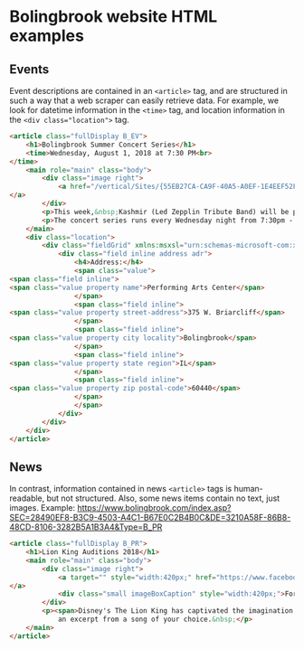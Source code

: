 # Bolingbrook website HTML examples

## Events
Event descriptions are contained in an `<article>` tag, and are structured in such a way that a web scraper can easily retrieve data. For example, we look for datetime information in the `<time>` tag, and location information in the `<div class="location">` tag. 
```html
<article class="fullDisplay B_EV">
    <h1>Bolingbrook Summer Concert Series</h1>
    <time>Wednesday, August 1, 2018 at 7:30 PM<br>
</time>
    <main role="main" class="body">
        <div class="image right">
            <a href="/vertical/Sites/{55EB27CA-CA9F-40A5-A0EF-1E4EEF52F39E}/uploads/BB_Concert_Series(7).jpg"><img src="/vertical/Sites/{55EB27CA-CA9F-40A5-A0EF-1E4EEF52F39E}/uploads/BB_Concert_Series(7)_Web.jpg" style="width:420px;" alt="BB_Concert_Series(7).jpg">
</a>
        </div>
        <p>This week,&nbsp;Kashmir (Led Zepplin Tribute Band) will be performing for the&nbsp;Bolingbrook Summer Concert Series!</p>
        <p>The concert series runs every Wednesday night from 7:30pm - 9pm, located the Performing Art Center.</p>
    </main>
    <div class="location">
        <div class="fieldGrid" xmlns:msxsl="urn:schemas-microsoft-com:xslt" xmlns:vbscript="http://mycompany.com/mynamespace">
            <div class="field inline address adr">
                <h4>Address:</h4>
                <span class="value">
<span class="field inline">
<span class="value property name">Performing Arts Center</span>
                </span>
                <span class="field inline">
<span class="value property street-address">375 W. Briarcliff</span>
                </span>
                <span class="field inline">
<span class="value property city locality">Bolingbrook</span>
                </span>
                <span class="field inline">
<span class="value property state region">IL</span>
                </span>
                <span class="field inline">
<span class="value property zip postal-code">60440</span>
                </span>
                </span>
            </div>
        </div>
    </div>
</article>
```

## News
In contrast, information contained in news `<article>` tags is human-readable, but not structured. Also, some news items contain no text, just images. Example: https://www.bolingbrook.com/index.asp?SEC=28490EF8-B3C9-4503-A4C1-B67E0C2B4B0C&DE=3210A58F-86B8-48CD-8106-3282B5A1B3A4&Type=B_PR
```html
<article class="fullDisplay B_PR">
    <h1>Lion King Auditions 2018</h1>
    <main role="main" class="body">
        <div class="image right">
            <a target="" style="width:420px;" href="https://www.facebook.com/events/387851575072682/"><img src="/vertical/Sites/{55EB27CA-CA9F-40A5-A0EF-1E4EEF52F39E}/uploads/lions_audition_Web.jpg" style="width:420px;" alt="For more information on this event, click the image">
</a>
            <div class="small imageBoxCaption" style="width:420px;">For more information on this event, click the image</div>
        </div>
        <p><span>Disney's The Lion King has captivated the imagination of audiences around the world and now, for the first time ever, the African savannah comes to life on our stage with Simba, Rafiki and an unforgettable cast of characters as they journey from Pride Rock to the jungle... and back again, in this inspiring, coming-of-age tale.</span><br><br><span>WHO: Large cast of students grades 2-9</span><br><span>WHEN: Tuesday August 21 5:00 - 7:00 PM</span><br><span>Thursday August 23 5:00 - 7:00 PM</span><br><span>WHERE: Bolingbrook Performing Arts Center,&nbsp;</span><br><span>375 West Briarcliff, Bolingbrook IL</span><br><span>behind Village Center</span><br><span>WHAT: Please come prepared to read, learn a dance, and sing a&nbsp;</span>Capella
            an excerpt from a song of your choice.&nbsp;</p>
    </main>
</article>
```